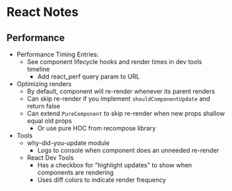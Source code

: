 # React Notes

## Performance

* Performance Timing Entries:
  * See component lifecycle hooks and render times in dev tools timeline
    * Add react_perf query param to URL
* Optimizing renders
  * By default, component will re-render whenever its parent renders
  * Can skip re-render if you implement `shouldComponentUpdate` and return false
  * Can extend `PureComponent` to skip re-render when new props shallow equal old props
    * Or use pure HOC from recompose library
* Tools
  * why-did-you-update module
    * Logs to console when component does an unneeded re-render
  * React Dev Tools
    * Has a checkbox for "highlight updates" to show when components are rendering
    * Uses diff colors to indicate render frequency